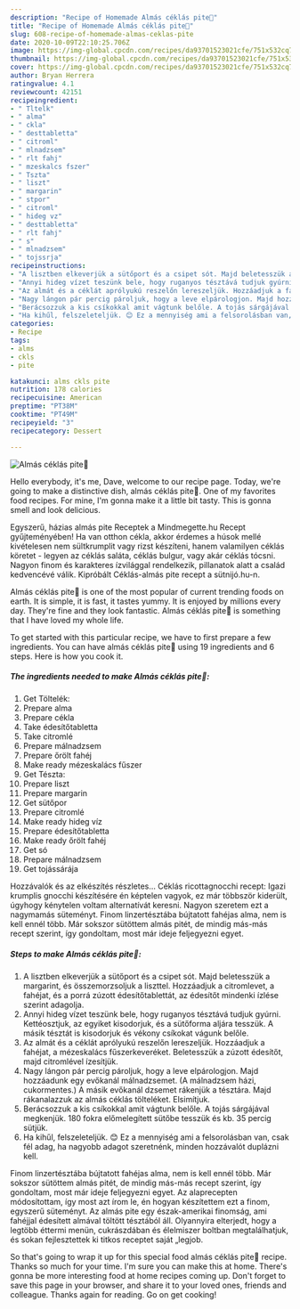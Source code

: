 ```yaml
---
description: "Recipe of Homemade Almás céklás pite🍎"
title: "Recipe of Homemade Almás céklás pite🍎"
slug: 608-recipe-of-homemade-almas-ceklas-pite
date: 2020-10-09T22:10:25.706Z
image: https://img-global.cpcdn.com/recipes/da93701523021cfe/751x532cq70/almas-ceklas-pite🍎-recept-foto.jpg
thumbnail: https://img-global.cpcdn.com/recipes/da93701523021cfe/751x532cq70/almas-ceklas-pite🍎-recept-foto.jpg
cover: https://img-global.cpcdn.com/recipes/da93701523021cfe/751x532cq70/almas-ceklas-pite🍎-recept-foto.jpg
author: Bryan Herrera
ratingvalue: 4.1
reviewcount: 42151
recipeingredient:
- " Tltelk"
- " alma"
- " ckla"
- " desttabletta"
- " citroml"
- " mlnadzsem"
- " rlt fahj"
- " mzeskalcs fszer"
- " Tszta"
- " liszt"
- " margarin"
- " stpor"
- " citroml"
- " hideg vz"
- " desttabletta"
- " rlt fahj"
- " s"
- " mlnadzsem"
- " tojssrja"
recipeinstructions:
- "A lisztben elkeverjük a sütőport és a csipet sót. Majd beletesszük a margarint, és összemorzsoljuk a liszttel. Hozzáadjuk a citromlevet, a fahéjat, és a porrá zúzott édesítőtablettát, az édesítőt mindenki ízlése szerint adagolja."
- "Annyi hideg vízet teszünk bele, hogy ruganyos tésztává tudjuk gyúrni. Kettéosztjuk, az egyiket kisodorjuk, és a sütőforma aljára tesszük. A másik tésztát is kisodorjuk és vékony csíkokat vágunk belőle."
- "Az almát és a céklát aprólyukú reszelőn lereszeljük. Hozzáadjuk a fahéjat, a mézeskalács fűszerkeveréket. Beletesszük a zúzott édesítőt, majd citromlével ízesítjük."
- "Nagy lángon pár percig pároljuk, hogy a leve elpárologjon. Majd hozzáadunk egy evőkanál málnadzsemet. (A málnadzsem házi, cukormentes.) A másik evőkanál dzsemet rákenjük a tésztára. Majd rákanalazzuk az almás céklás tölteléket. Elsimítjuk."
- "Berácsozzuk a kis csíkokkal amit vágtunk belőle. A tojás sárgájával megkenjük. 180 fokra előmelegített sütőbe tesszük és kb. 35 percig sütjük."
- "Ha kihűl, felszeleteljük. 😊 Ez a mennyiség ami a felsorolásban van, csak fél adag, ha nagyobb adagot szeretnénk, minden hozzávalót duplázni kell."
categories:
- Recipe
tags:
- alms
- ckls
- pite

katakunci: alms ckls pite 
nutrition: 178 calories
recipecuisine: American
preptime: "PT38M"
cooktime: "PT49M"
recipeyield: "3"
recipecategory: Dessert

---
```



![Almás céklás pite🍎](https://img-global.cpcdn.com/recipes/da93701523021cfe/751x532cq70/almas-ceklas-pite🍎-recept-foto.jpg)

Hello everybody, it's me, Dave, welcome to our recipe page. Today, we're going to make a distinctive dish, almás céklás pite🍎. One of my favorites food recipes. For mine, I'm gonna make it a little bit tasty. This is gonna smell and look delicious.

Egyszerű, házias almás pite Receptek a Mindmegette.hu Recept gyűjteményében! Ha van otthon cékla, akkor érdemes a húsok mellé kivételesen nem sültkrumplit vagy rizst készíteni, hanem valamilyen céklás köretet - legyen az céklás saláta, céklás bulgur, vagy akár céklás tócsni. Nagyon finom és karakteres ízvilággal rendelkezik, pillanatok alatt a család kedvencévé válik. Kipróbált Céklás-almás pite recept a sütnijó.hu-n.

Almás céklás pite🍎 is one of the most popular of current trending foods on earth. It is simple, it is fast, it tastes yummy. It is enjoyed by millions every day. They're fine and they look fantastic. Almás céklás pite🍎 is something that I have loved my whole life.


To get started with this particular recipe, we have to first prepare a few ingredients. You can have almás céklás pite🍎 using 19 ingredients and 6 steps. Here is how you cook it.

<!--inarticleads1-->

##### The ingredients needed to make Almás céklás pite🍎:

1. Get  Töltelék:
1. Prepare  alma
1. Prepare  cékla
1. Take  édesítőtabletta
1. Take  citromlé
1. Prepare  málnadzsem
1. Prepare  őrölt fahéj
1. Make ready  mézeskalács fűszer
1. Get  Tészta:
1. Prepare  liszt
1. Prepare  margarin
1. Get  sütőpor
1. Prepare  citromlé
1. Make ready  hideg víz
1. Prepare  édesítőtabletta
1. Make ready  őrölt fahéj
1. Get  só
1. Prepare  málnadzsem
1. Get  tojássárája


Hozzávalók és az elkészítés részletes… Céklás ricottagnocchi recept: Igazi krumplis gnocchi készítésére én képtelen vagyok, ez már többször kiderült, úgyhogy kénytelen voltam alternatívát keresni. Nagyon szeretem ezt a nagymamás süteményt. Finom linzertésztába bújtatott fahéjas alma, nem is kell ennél több. Már sokszor sütöttem almás pitét, de mindig más-más recept szerint, így gondoltam, most már ideje feljegyezni egyet. 

<!--inarticleads2-->

##### Steps to make Almás céklás pite🍎:

1. A lisztben elkeverjük a sütőport és a csipet sót. Majd beletesszük a margarint, és összemorzsoljuk a liszttel. Hozzáadjuk a citromlevet, a fahéjat, és a porrá zúzott édesítőtablettát, az édesítőt mindenki ízlése szerint adagolja.
1. Annyi hideg vízet teszünk bele, hogy ruganyos tésztává tudjuk gyúrni. Kettéosztjuk, az egyiket kisodorjuk, és a sütőforma aljára tesszük. A másik tésztát is kisodorjuk és vékony csíkokat vágunk belőle.
1. Az almát és a céklát aprólyukú reszelőn lereszeljük. Hozzáadjuk a fahéjat, a mézeskalács fűszerkeveréket. Beletesszük a zúzott édesítőt, majd citromlével ízesítjük.
1. Nagy lángon pár percig pároljuk, hogy a leve elpárologjon. Majd hozzáadunk egy evőkanál málnadzsemet. (A málnadzsem házi, cukormentes.) A másik evőkanál dzsemet rákenjük a tésztára. Majd rákanalazzuk az almás céklás tölteléket. Elsimítjuk.
1. Berácsozzuk a kis csíkokkal amit vágtunk belőle. A tojás sárgájával megkenjük. 180 fokra előmelegített sütőbe tesszük és kb. 35 percig sütjük.
1. Ha kihűl, felszeleteljük. 😊 Ez a mennyiség ami a felsorolásban van, csak fél adag, ha nagyobb adagot szeretnénk, minden hozzávalót duplázni kell.


Finom linzertésztába bújtatott fahéjas alma, nem is kell ennél több. Már sokszor sütöttem almás pitét, de mindig más-más recept szerint, így gondoltam, most már ideje feljegyezni egyet. Az alaprecepten módosítottam, így most azt írom le, én hogyan készítettem ezt a finom, egyszerű süteményt. Az almás pite egy észak-amerikai finomság, ami fahéjjal édesített almával töltött tésztából áll. Olyannyira elterjedt, hogy a legtöbb éttermi menün, cukrászdában és élelmiszer boltban megtalálhatjuk, és sokan fejlesztettek ki titkos receptet saját „legjob. 

So that's going to wrap it up for this special food almás céklás pite🍎 recipe. Thanks so much for your time. I'm sure you can make this at home. There's gonna be more interesting food at home recipes coming up. Don't forget to save this page in your browser, and share it to your loved ones, friends and colleague. Thanks again for reading. Go on get cooking!
